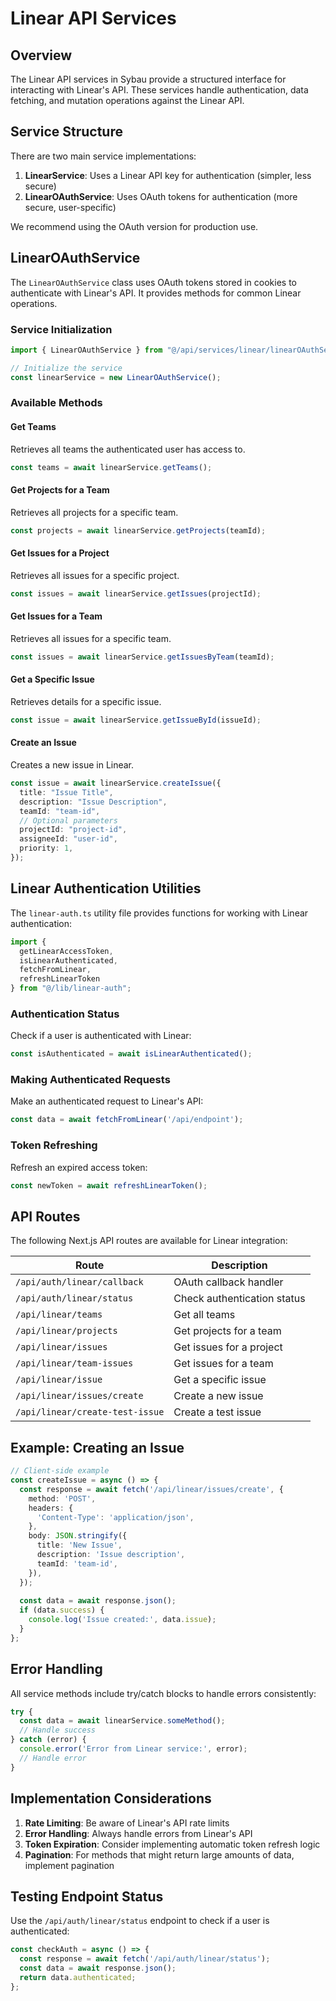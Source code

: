 # Linear API Services

## Overview

The Linear API services in Sybau provide a structured interface for interacting with Linear's API. These services handle authentication, data fetching, and mutation operations against the Linear API.

## Service Structure

There are two main service implementations:

1. **LinearService**: Uses a Linear API key for authentication (simpler, less secure)
2. **LinearOAuthService**: Uses OAuth tokens for authentication (more secure, user-specific)

We recommend using the OAuth version for production use.

## LinearOAuthService

The `LinearOAuthService` class uses OAuth tokens stored in cookies to authenticate with Linear's API. It provides methods for common Linear operations.

### Service Initialization

```typescript
import { LinearOAuthService } from "@/api/services/linear/linearOAuthService";

// Initialize the service
const linearService = new LinearOAuthService();
```

### Available Methods

#### Get Teams

Retrieves all teams the authenticated user has access to.

```typescript
const teams = await linearService.getTeams();
```

#### Get Projects for a Team

Retrieves all projects for a specific team.

```typescript
const projects = await linearService.getProjects(teamId);
```

#### Get Issues for a Project

Retrieves all issues for a specific project.

```typescript
const issues = await linearService.getIssues(projectId);
```

#### Get Issues for a Team

Retrieves all issues for a specific team.

```typescript
const issues = await linearService.getIssuesByTeam(teamId);
```

#### Get a Specific Issue

Retrieves details for a specific issue.

```typescript
const issue = await linearService.getIssueById(issueId);
```

#### Create an Issue

Creates a new issue in Linear.

```typescript
const issue = await linearService.createIssue({
  title: "Issue Title",
  description: "Issue Description",
  teamId: "team-id",
  // Optional parameters
  projectId: "project-id",  
  assigneeId: "user-id",
  priority: 1,
});
```

## Linear Authentication Utilities

The `linear-auth.ts` utility file provides functions for working with Linear authentication:

```typescript
import { 
  getLinearAccessToken, 
  isLinearAuthenticated,
  fetchFromLinear,
  refreshLinearToken
} from "@/lib/linear-auth";
```

### Authentication Status

Check if a user is authenticated with Linear:

```typescript
const isAuthenticated = await isLinearAuthenticated();
```

### Making Authenticated Requests

Make an authenticated request to Linear's API:

```typescript
const data = await fetchFromLinear('/api/endpoint');
```

### Token Refreshing

Refresh an expired access token:

```typescript
const newToken = await refreshLinearToken();
```

## API Routes

The following Next.js API routes are available for Linear integration:

| Route | Description |
|-------|-------------|
| `/api/auth/linear/callback` | OAuth callback handler |
| `/api/auth/linear/status` | Check authentication status |
| `/api/linear/teams` | Get all teams |
| `/api/linear/projects` | Get projects for a team |
| `/api/linear/issues` | Get issues for a project |
| `/api/linear/team-issues` | Get issues for a team |
| `/api/linear/issue` | Get a specific issue |
| `/api/linear/issues/create` | Create a new issue |
| `/api/linear/create-test-issue` | Create a test issue |

## Example: Creating an Issue

```typescript
// Client-side example
const createIssue = async () => {
  const response = await fetch('/api/linear/issues/create', {
    method: 'POST',
    headers: {
      'Content-Type': 'application/json',
    },
    body: JSON.stringify({
      title: 'New Issue',
      description: 'Issue description',
      teamId: 'team-id',
    }),
  });
  
  const data = await response.json();
  if (data.success) {
    console.log('Issue created:', data.issue);
  }
};
```

## Error Handling

All service methods include try/catch blocks to handle errors consistently:

```typescript
try {
  const data = await linearService.someMethod();
  // Handle success
} catch (error) {
  console.error('Error from Linear service:', error);
  // Handle error
}
```

## Implementation Considerations

1. **Rate Limiting**: Be aware of Linear's API rate limits
2. **Error Handling**: Always handle errors from Linear's API
3. **Token Expiration**: Consider implementing automatic token refresh logic
4. **Pagination**: For methods that might return large amounts of data, implement pagination

## Testing Endpoint Status

Use the `/api/auth/linear/status` endpoint to check if a user is authenticated:

```typescript
const checkAuth = async () => {
  const response = await fetch('/api/auth/linear/status');
  const data = await response.json();
  return data.authenticated;
};
``` 